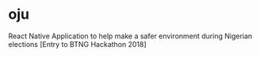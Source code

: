 # oju
React Native Application to help make a safer environment during Nigerian elections [Entry to BTNG Hackathon 2018]
